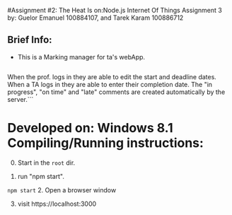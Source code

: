 #Assignment #2: The Heat Is on:Node.js Internet Of Things
Assignment 3 by: Guelor Emanuel 100884107, and Tarek Karam 100886712

Brief Info:
--------------------
- This is a Marking manager for ta's webApp. 
  ```allows user tp manage a marking chart and allows the students, prof. and TA's to login and view the contents. 
When the prof. logs in they are able to edit the start and deadline dates. 
When a TA logs in they are able to enter their completion date. 
The "in progress", "on time" and "late" comments are created automatically by the server.```

# Developed on: Windows 8.1 Compiling/Running instructions:
0. Start in the `root` dir.


1. run "npm start".

  ```npm start```
2. Open a browser window

3.  visit https://localhost:3000

